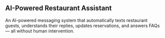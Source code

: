 ## AI-Powered Restaurant Assistant

An AI-powered messaging system that automatically texts restaurant guests, understands their replies, updates reservations, and answers FAQs — all without human intervention.
